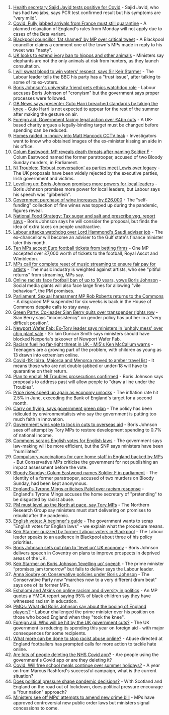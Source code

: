1. [Health secretary Sajid Javid tests positive for Covid](https://www.bbc.co.uk/news/uk-57874744) - Sajid Javid, who has had two jabs, says PCR test confirmed result but his symptoms are "very mild".
2. [Covid: Fully jabbed arrivals from France must still quarantine](https://www.bbc.co.uk/news/uk-57869880) - A planned relaxation of England's rules from Monday will not apply due to cases of the Beta variant.
3. [Blackpool councillor 'fat shamed' by MP over critical tweet](https://www.bbc.co.uk/news/uk-england-lancashire-57873811) - A Blackpool councillor claims a comment one of the town's MPs made in reply to his tweet was "nasty".
4. [UK looks to extend ivory ban to hippos and other animals](https://www.bbc.co.uk/news/uk-politics-57867935) - Ministers say elephants are not the only animals at risk from hunters, as they launch consultation.
5. [I will sweat blood to win voters' respect, says Sir Keir Starmer](https://www.bbc.co.uk/news/uk-politics-57848266) - The Labour leader tells the BBC his party has a "trust issue", after talking to some of its ex-voters.
6. [Boris Johnson's university friend gets ethics watchdog role](https://www.bbc.co.uk/news/uk-politics-57860969) - Labour accuses Boris Johnson of "cronyism" but the government says proper processes were followed.
7. [GB News says presenter Guto Harri breached standards by taking the knee](https://www.bbc.co.uk/news/entertainment-arts-57862332) - Guto Harri is not expected to appear for the rest of the summer after making the gesture on air.
8. [Foreign aid: Government facing legal action over £4bn cuts](https://www.bbc.co.uk/news/uk-politics-57860963) - A UK-based charity argues a legally-binding target must be changed before spending can be reduced.
9. [Homes raided in inquiry into Matt Hancock CCTV leak](https://www.bbc.co.uk/news/uk-politics-57853164) - Investigators want to know who obtained images of the ex-minister kissing an aide in his office.
10. [Colum Eastwood: MP reveals death threats after naming Soldier F](https://www.bbc.co.uk/news/uk-northern-ireland-foyle-west-57863054) - Colum Eastwood named the former paratrooper, accused of two Bloody Sunday murders, in Parliament.
11. [NI Troubles: 'Robust conversation' as parties meet Lewis over legacy](https://www.bbc.co.uk/news/uk-northern-ireland-57858073) - The UK proposals have been widely rejected by the executive parties, Irish government and victims.
12. [Levelling up: Boris Johnson promises more powers for local leaders](https://www.bbc.co.uk/news/uk-politics-57844084) - Boris Johnson promises more power for local leaders, but Labour says his speech was "gibberish".
13. [Government purchase of wine increases by £26,000](https://www.bbc.co.uk/news/uk-politics-57848267) - The "self-funding" collection of fine wines was topped up during the pandemic, figures reveal.
14. [National Food Strategy: Tax sugar and salt and prescribe veg, report says](https://www.bbc.co.uk/news/uk-57838103) - Boris Johnson says he will consider the proposal, but finds the idea of extra taxes on people unattractive.
15. [Labour attacks watchdog over Lord Hammond's Saudi adviser job](https://www.bbc.co.uk/news/uk-politics-57850904) - The ex-chancellor will become an adviser to the Gulf state's finance minister later this month.
16. [Ten MPs accept Euro football tickets from betting firms](https://www.bbc.co.uk/news/uk-politics-57848269) - One MP accepted over £7,000 worth of tickets to the football, Royal Ascot and Wimbledon.
17. [MPs call for complete reset of music streaming to ensure fair pay for artists](https://www.bbc.co.uk/news/entertainment-arts-57838473) - The music industry is weighted against artists, who see "pitiful returns" from streaming, MPs say.
18. [Online racists face football ban of up to 10 years, vows Boris Johnson](https://www.bbc.co.uk/news/uk-politics-57837003) - Social media giants will also face large fines for allowing "vile behaviour", the PM promises.
19. [Parliament: Sexual harassment MP Rob Roberts returns to the Commons](https://www.bbc.co.uk/news/uk-wales-politics-57834541) - A disgraced MP suspended for six weeks is back in the House of Commons despite calls to stay away.
20. [Green Party: Co-leader Sian Berry quits over transgender rights row](https://www.bbc.co.uk/news/uk-politics-57840545) - Sian Berry says "inconsistency" on gender policy has put her in a "very difficult position".
21. [Newport Wafer Fab: Ex-Tory leader says ministers in 'unholy mess' over chip plant sale](https://www.bbc.co.uk/news/uk-wales-politics-57820305) - Sir Iain Duncan Smith says ministers should have blocked Nexperia's takeover of Newport Wafer Fab.
22. [Racism fuelling far-right threat in UK - MI5's Ken McCallum warns](https://www.bbc.co.uk/news/uk-57829261) - Teenagers are a growing part of the problem, with children as young as 13 drawn into extremism online.
23. [Covid-19: Ibiza, Majorca and Menorca moved to amber travel list](https://www.bbc.co.uk/news/uk-57839184) - It means those who are not double-jabbed or under-18 will have to quarantine on their return.
24. [Plan to end all NI Troubles prosecutions confirmed](https://www.bbc.co.uk/news/uk-northern-ireland-57829037) - Boris Johnson says proposals to address past will allow people to "draw a line under the Troubles".
25. [Price rises speed up again as economy unlocks](https://www.bbc.co.uk/news/business-57826826) - The inflation rate hit 2.5% in June, exceeding the Bank of England's target for a second month.
26. [Carry on flying, says government green plan](https://www.bbc.co.uk/news/business-57830168) - The policy has been ridiculed by environmentalists who say the government is putting too much faith in innovation.
27. [Government wins vote to lock in cuts to overseas aid](https://www.bbc.co.uk/news/uk-politics-57826111) - Boris Johnson sees off attempt by Tory MPs to restore development spending to 0.7% of national income.
28. [Commons scraps English votes for English laws](https://www.bbc.co.uk/news/uk-politics-57828406) - The government says law-making will be more efficient, but the SNP says ministers have been "humiliated".
29. [Compulsory vaccinations for care home staff in England backed by MPs](https://www.bbc.co.uk/news/uk-57829135) - But Conservative MPs criticise the government for not publishing an impact assessment before the vote.
30. [Bloody Sunday: Colum Eastwood names Soldier F in parliament](https://www.bbc.co.uk/news/uk-northern-ireland-57825284) - The identity of a former paratrooper, accused of two murders on Bloody Sunday, had been kept anonymous.
31. [England's Tyrone Mings criticises Patel over racism response](https://www.bbc.co.uk/news/uk-politics-57778668) - England's Tyrone Mings accuses the home secretary of "pretending" to be disgusted by racist abuse.
32. [PM must level up the North at pace, say Tory MPs](https://www.bbc.co.uk/news/uk-politics-57813975) - The Northern Research Group say ministers must start delivering on promises to rebuild after the pandemic.
33. [English votes: A beginner's guide](https://www.bbc.co.uk/news/uk-politics-33370064) - The government wants to scrap "English votes for English laws" - we explain what the procedure means.
34. [Keir Starmer quizzed by former Labour voters in Blackpool](https://www.bbc.co.uk/news/uk-politics-57849730) - The Labour leader speaks to an audience in Blackpool about three of his policy priorities.
35. [Boris Johnson sets out plan to 'level up' UK economy](https://www.bbc.co.uk/news/uk-politics-57849487) - Boris Johnson delivers speech in Coventry on plans to improve prospects in deprived areas of the UK.
36. [Keir Starmer on Boris Johnson 'levelling up' speech](https://www.bbc.co.uk/news/uk-politics-57849489) - The prime minister “promises jam tomorrow” but fails to deliver says the Labour leader.
37. [Anna Soubry on Conservative policies under Boris Johnson](https://www.bbc.co.uk/news/uk-politics-57849484) - The Conservative Party now “marches now to a very different drum beat” says one of its former MPs.
38. [Eshalomi and Atkins on online racism and diversity in politics](https://www.bbc.co.uk/news/uk-politics-57838597) - An MP quotes a YMCA report saying 95% of black children say they have witnessed racism in education.
39. [PMQs: What did Boris Johnson say about the booing of England players?](https://www.bbc.co.uk/news/57837572) - Labour challenged the prime minister over his position on those who booed England when they "took the knee".
40. [Foreign aid: Who will be hit by the UK government cuts?](https://www.bbc.co.uk/news/57362816) - The UK government is reducing its spending this year on foreign aid - with major consequences for some recipients.
41. [What more can be done to stop racist abuse online?](https://www.bbc.co.uk/news/uk-politics-57820048) - Abuse directed at England footballers has prompted calls for more action to tackle hate online.
42. [Are lots of people deleting the NHS Covid app?](https://www.bbc.co.uk/news/57779371) - Are people using the government's Covid app or are they deleting it?
43. [Covid: Will free school meals continue over summer holidays?](https://www.bbc.co.uk/news/explainers-53053337) - A year on from Marcus Rashford's successful campaign, what is the current situation?
44. [Does political pressure shape pandemic decisions?](https://www.bbc.co.uk/news/uk-scotland-scotland-politics-57737414) - With Scotland and England on the road out of lockdown, does political pressure encourage a "four nation" approach?
45. [Ministers see off MPs' attempts to amend new crime bill](https://www.bbc.co.uk/news/uk-politics-57680917) - MPs have approved controversial new public order laws but ministers signal concessions to come.
